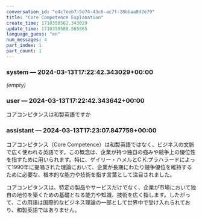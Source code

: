 ```yaml
---
conversation_id: "e4c7eeb7-5d74-43c6-ac7f-28bbaa8d2e79"
title: "Core Competence Explanation"
create_time: 1710350562.343029
update_time: 1710350588.565865
language_guess: "en"
num_messages: 4
part_index: 1
part_count: 1
---
```


### system — 2024-03-13T17:22:42.343029+00:00

_(empty)_

### user — 2024-03-13T17:22:42.343642+00:00

コアコンピタンスは和製英語ですか

### assistant — 2024-03-13T17:23:07.847759+00:00

コアコンピタンス（Core Competence）は和製英語ではなく、ビジネスの文脈で広く使われる英語です。この概念は、企業が持つ独自の強みや競争上の優位性を指すために用いられます。特に、ゲイリー・ハメルとC.K.プラハラードによって1990年に提唱された理論において、企業が長期にわたり競争優位を維持するために必要な、根本的な能力や技術を指す言葉として注目されました。

コアコンピタンスは、特定の製品やサービスだけでなく、企業が市場において独自の地位を築くための基礎となる能力や知識、技術を広く指します。したがって、この用語は国際的なビジネス理論の一部として世界中で受け入れられており、和製英語ではありません。
